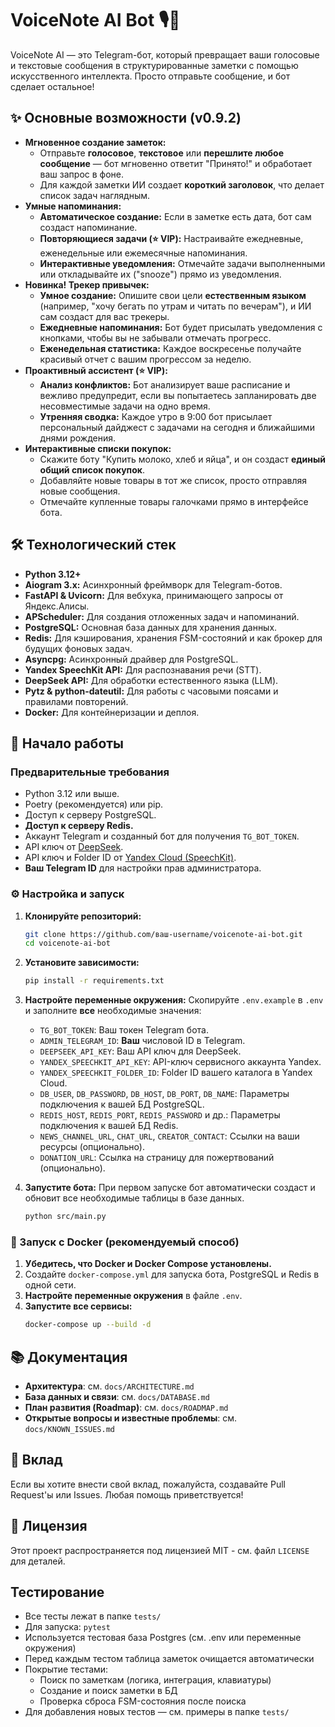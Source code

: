 # VoiceNote AI Bot 🎙️📝

VoiceNote AI — это Telegram-бот, который превращает ваши голосовые и текстовые сообщения в структурированные заметки с помощью искусственного интеллекта. Просто отправьте сообщение, и бот сделает остальное!

## ✨ Основные возможности (v0.9.2)

*   **Мгновенное создание заметок:**
    *   Отправьте **голосовое**, **текстовое** или **перешлите любое сообщение** — бот мгновенно ответит "Принято!" и обработает ваш запрос в фоне.
    *   Для каждой заметки ИИ создает **короткий заголовок**, что делает список задач наглядным.
*   **Умные напоминания:**
    *   **Автоматическое создание:** Если в заметке есть дата, бот сам создаст напоминание.
    *   **Повторяющиеся задачи (⭐ VIP):** Настраивайте ежедневные, еженедельные или ежемесячные напоминания.
    *   **Интерактивные уведомления:** Отмечайте задачи выполненными или откладывайте их ("snooze") прямо из уведомления.
*   **Новинка! Трекер привычек:**
    *   **Умное создание:** Опишите свои цели **естественным языком** (например, "хочу бегать по утрам и читать по вечерам"), и ИИ сам создаст для вас трекеры.
    *   **Ежедневные напоминания:** Бот будет присылать уведомления с кнопками, чтобы вы не забывали отмечать прогресс.
    *   **Еженедельная статистика:** Каждое воскресенье получайте красивый отчет с вашим прогрессом за неделю.
*   **Проактивный ассистент (⭐ VIP):**
    *   **Анализ конфликтов:** Бот анализирует ваше расписание и вежливо предупредит, если вы попытаетесь запланировать две несовместимые задачи на одно время.
    *   **Утренняя сводка:** Каждое утро в 9:00 бот присылает персональный дайджест с задачами на сегодня и ближайшими днями рождения.
*   **Интерактивные списки покупок:**
    *   Скажите боту "Купить молоко, хлеб и яйца", и он создаст **единый общий список покупок**.
    *   Добавляйте новые товары в тот же список, просто отправляя новые сообщения.
    *   Отмечайте купленные товары галочками прямо в интерфейсе бота.

## 🛠️ Технологический стек 

*   **Python 3.12+**
*   **Aiogram 3.x:** Асинхронный фреймворк для Telegram-ботов.
*   **FastAPI & Uvicorn:** Для вебхука, принимающего запросы от Яндекс.Алисы.
*   **APScheduler:** Для создания отложенных задач и напоминаний.
*   **PostgreSQL:** Основная база данных для хранения данных.
*   **Redis:** Для кэширования, хранения FSM-состояний и как брокер для будущих фоновых задач.
*   **Asyncpg:** Асинхронный драйвер для PostgreSQL.
*   **Yandex SpeechKit API:** Для распознавания речи (STT).
*   **DeepSeek API:** Для обработки естественного языка (LLM).
*   **Pytz & python-dateutil:** Для работы с часовыми поясами и правилами повторений.
*   **Docker:** Для контейнеризации и деплоя.

## 🚀 Начало работы

### Предварительные требования

*   Python 3.12 или выше.
*   Poetry (рекомендуется) или pip.
*   Доступ к серверу PostgreSQL.
*   **Доступ к серверу Redis.**
*   Аккаунт Telegram и созданный бот для получения `TG_BOT_TOKEN`.
*   API ключ от [DeepSeek](https://platform.deepseek.com/).
*   API ключ и Folder ID от [Yandex Cloud (SpeechKit)](https://cloud.yandex.ru/services/speechkit).
*   **Ваш Telegram ID** для настройки прав администратора.

### ⚙️ Настройка и запуск

1.  **Клонируйте репозиторий:**
    ```bash
    git clone https://github.com/ваш-username/voicenote-ai-bot.git
    cd voicenote-ai-bot
    ```

2.  **Установите зависимости:**
    ```bash
    pip install -r requirements.txt
    ```

3.  **Настройте переменные окружения:**
    Скопируйте `.env.example` в `.env` и заполните **все** необходимые значения:
    *   `TG_BOT_TOKEN`: Ваш токен Telegram бота.
    *   `ADMIN_TELEGRAM_ID`: **Ваш** числовой ID в Telegram.
    *   `DEEPSEEK_API_KEY`: Ваш API ключ для DeepSeek.
    *   `YANDEX_SPEECHKIT_API_KEY`: API-ключ сервисного аккаунта Yandex.
    *   `YANDEX_SPEECHKIT_FOLDER_ID`: Folder ID вашего каталога в Yandex Cloud.
    *   `DB_USER`, `DB_PASSWORD`, `DB_HOST`, `DB_PORT`, `DB_NAME`: Параметры подключения к вашей БД PostgreSQL.
    *   `REDIS_HOST`, `REDIS_PORT`, `REDIS_PASSWORD` и др.: Параметры подключения к вашей БД Redis.
    *   `NEWS_CHANNEL_URL`, `CHAT_URL`, `CREATOR_CONTACT`: Ссылки на ваши ресурсы (опционально).
    *   `DONATION_URL`: Ссылка на страницу для пожертвований (опционально).

4.  **Запустите бота:**
    При первом запуске бот автоматически создаст и обновит все необходимые таблицы в базе данных.
    ```bash
    python src/main.py
    ```

### 🐳 Запуск с Docker (рекомендуемый способ)

1.  **Убедитесь, что Docker и Docker Compose установлены.**
2.  Создайте `docker-compose.yml` для запуска бота, PostgreSQL и Redis в одной сети.
3.  **Настройте переменные окружения** в файле `.env`.
4.  **Запустите все сервисы:**
    ```bash
    docker-compose up --build -d
    ```

## 📚 Документация

- **Архитектура**: см. `docs/ARCHITECTURE.md`
- **База данных и связи**: см. `docs/DATABASE.md`
- **План развития (Roadmap)**: см. `docs/ROADMAP.md`
- **Открытые вопросы и известные проблемы**: см. `docs/KNOWN_ISSUES.md`

## 🤝 Вклад

Если вы хотите внести свой вклад, пожалуйста, создавайте Pull Request'ы или Issues. Любая помощь приветствуется!

## 📝 Лицензия

Этот проект распространяется под лицензией MIT - см. файл `LICENSE` для деталей.

## Тестирование

- Все тесты лежат в папке `tests/`
- Для запуска: `pytest`
- Используется тестовая база Postgres (см. .env или переменные окружения)
- Перед каждым тестом таблица заметок очищается автоматически
- Покрытие тестами:
  - Поиск по заметкам (логика, интеграция, клавиатуры)
  - Создание и поиск заметки в БД
  - Проверка сброса FSM-состояния после поиска
- Для добавления новых тестов — см. примеры в папке `tests/`